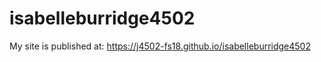 # isabelleburridge4502

My site is published at: 
https://j4502-fs18.github.io/isabelleburridge4502
